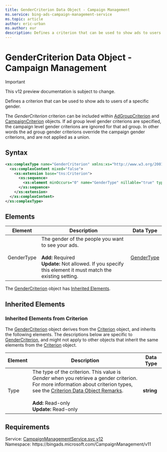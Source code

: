 ```yaml
---
title: GenderCriterion Data Object - Campaign Management
ms.service: bing-ads-campaign-management-service
ms.topic: article
author: eric-urban
ms.author: eur
description: Defines a criterion that can be used to show ads to users of a specific gender.
---
```

# GenderCriterion Data Object - Campaign Management

> [!IMPORTANT]
> This v12 preview documentation is subject to change.

Defines a criterion that can be used to show ads to users of a specific gender.

The *GenderCriterion* criterion can be included within [AdGroupCriterion](../campaign-management-service/adgroupcriterion.md) and [CampaignCriterion](../campaign-management-service/campaigncriterion.md) objects. If ad group level gender criterions are specified, the campaign level gender criterions are ignored for that ad group. In other words the ad group gender criterions override the campaign gender criterions, and are not applied as a union.   

## Syntax
```xml
<xs:complexType name="GenderCriterion" xmlns:xs="http://www.w3.org/2001/XMLSchema">
  <xs:complexContent mixed="false">
    <xs:extension base="tns:Criterion">
      <xs:sequence>
        <xs:element minOccurs="0" name="GenderType" nillable="true" type="tns:GenderType" />
      </xs:sequence>
    </xs:extension>
  </xs:complexContent>
</xs:complexType>
```

## <a name="elements"></a>Elements

|Element|Description|Data Type|
|-----------|---------------|-------------|
|<a name="gendertype"></a>GenderType|The gender of the people you want to see your ads.<br/><br/>**Add:** Required<br/>**Update:** Not allowed. If you specify this element it must match the existing setting. |[GenderType](gendertype.md)|

The [GenderCriterion](gendercriterion.md) object has [Inherited Elements](#inheritedelements).

## <a name="inheritedelements"></a>Inherited Elements

### <a name="inheritedelementscriterion"></a>Inherited Elements from Criterion
The [GenderCriterion](gendercriterion.md) object derives from the [Criterion](criterion.md) object, and inherits the following elements. The descriptions below are specific to [GenderCriterion](gendercriterion.md), and might not apply to other objects that inherit the same elements from the [Criterion](criterion.md) object.  

|Element|Description|Data Type|
|-----------|---------------|-------------|
|<a name="type"></a>Type|The type of the criterion. This value is *Gender* when you retrieve a gender criterion. For more information about criterion types, see the [Criterion Data Object Remarks](../campaign-management-service/criterion.md#remarks).<br/><br/>**Add:** Read-only<br/>**Update:** Read-only|**string**|

## Requirements
Service: [CampaignManagementService.svc v12](https://campaign.api.bingads.microsoft.com/Api/Advertiser/CampaignManagement/v11/CampaignManagementService.svc)  
Namespace: https\://bingads.microsoft.com/CampaignManagement/v11  

